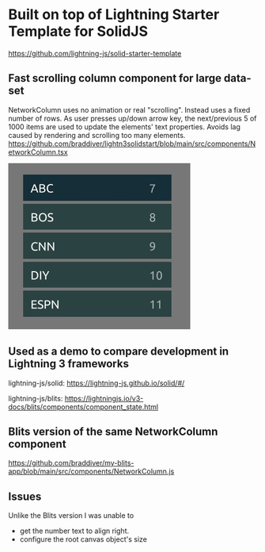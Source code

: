 # Built on top of Lightning Starter Template for SolidJS

https://github.com/lightning-js/solid-starter-template

## Fast scrolling column component for large data-set

NetworkColumn uses no animation or real "scrolling". Instead uses a fixed number of rows. As user presses up/down arrow key, the next/previous 5 of 1000 items are used to update the elements' text properties. Avoids lag caused by rendering and scrolling too many elements.
https://github.com/braddiver/lightn3solidstart/blob/main/src/components/NetworkColumn.tsx

![NetworkColumn](screenshot.jpg)

## Used as a demo to compare development in Lightning 3 frameworks

lightning-js/solid:
https://lightning-js.github.io/solid/#/

lightning-js/blits:
https://lightningjs.io/v3-docs/blits/components/component_state.html

## Blits version of the same NetworkColumn component

https://github.com/braddiver/my-blits-app/blob/main/src/components/NetworkColumn.js

## Issues

Unlike the Blits version I was unable to

- get the number text to align right.
- configure the root canvas object's size

